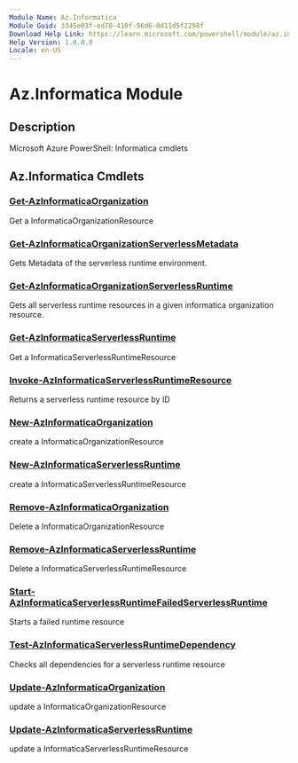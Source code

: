 ```yaml
---
Module Name: Az.Informatica
Module Guid: 3345e03f-ed78-410f-96d6-0d11d5f2298f
Download Help Link: https://learn.microsoft.com/powershell/module/az.informatica
Help Version: 1.0.0.0
Locale: en-US
---
```


# Az.Informatica Module
## Description
Microsoft Azure PowerShell: Informatica cmdlets

## Az.Informatica Cmdlets
### [Get-AzInformaticaOrganization](Get-AzInformaticaOrganization.md)
Get a InformaticaOrganizationResource

### [Get-AzInformaticaOrganizationServerlessMetadata](Get-AzInformaticaOrganizationServerlessMetadata.md)
Gets Metadata of the serverless runtime environment.

### [Get-AzInformaticaOrganizationServerlessRuntime](Get-AzInformaticaOrganizationServerlessRuntime.md)
Gets all serverless runtime resources in a given informatica organization resource.

### [Get-AzInformaticaServerlessRuntime](Get-AzInformaticaServerlessRuntime.md)
Get a InformaticaServerlessRuntimeResource

### [Invoke-AzInformaticaServerlessRuntimeResource](Invoke-AzInformaticaServerlessRuntimeResource.md)
Returns a serverless runtime resource by ID

### [New-AzInformaticaOrganization](New-AzInformaticaOrganization.md)
create a InformaticaOrganizationResource

### [New-AzInformaticaServerlessRuntime](New-AzInformaticaServerlessRuntime.md)
create a InformaticaServerlessRuntimeResource

### [Remove-AzInformaticaOrganization](Remove-AzInformaticaOrganization.md)
Delete a InformaticaOrganizationResource

### [Remove-AzInformaticaServerlessRuntime](Remove-AzInformaticaServerlessRuntime.md)
Delete a InformaticaServerlessRuntimeResource

### [Start-AzInformaticaServerlessRuntimeFailedServerlessRuntime](Start-AzInformaticaServerlessRuntimeFailedServerlessRuntime.md)
Starts a failed runtime resource

### [Test-AzInformaticaServerlessRuntimeDependency](Test-AzInformaticaServerlessRuntimeDependency.md)
Checks all dependencies for a serverless runtime resource

### [Update-AzInformaticaOrganization](Update-AzInformaticaOrganization.md)
update a InformaticaOrganizationResource

### [Update-AzInformaticaServerlessRuntime](Update-AzInformaticaServerlessRuntime.md)
update a InformaticaServerlessRuntimeResource

